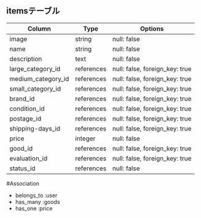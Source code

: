 ## itemsテーブル
|Column|Type|Options|
|------|----|-------|
|image|string|null: false|
|name|string|null: false|
|description|text|null: false|
|large_category_id|references|null: false, foreign_key: true|
|medium_category_id|references|null: false, foreign_key: true|
|small_category_id|references|null: false, foreign_key: true|
|brand_id|references|null: false, foreign_key: true|
|condition_id|references|null: false, foreign_key: true|
|postage_id|references|null: false, foreign_key: true|
|shipping-days_id|references|null: false, foreign_key: true|
|price|integer|null: false|
|good_id|references|null: false, foreign_key: true|
|evaluation_id|references|null: false, foreign_key: true|
|status_id|references|null: false|


#Association
- belongs_to :user
- has_many :goods
- has_one :price







